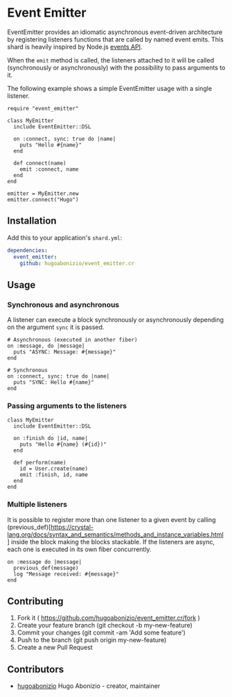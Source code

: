 # Event Emitter

EventEmitter provides an idiomatic asynchronous event-driven architecture by registering listeners functions that are called by named event emits. This shard is heavily inspired by Node.js [events API](https://nodejs.org/api/events.html).

When the ```emit``` method is called, the listeners attached to it will be called (synchronously or asynchronously) with the possibility to pass arguments to it.

The following example shows a simple EventEmitter usage with a single listener.

```crystal
require "event_emitter"

class MyEmitter
  include EventEmitter::DSL

  on :connect, sync: true do |name|
    puts "Hello #{name}"
  end

  def connect(name)
    emit :connect, name
  end
end

emitter = MyEmitter.new
emitter.connect("Hugo")
```

## Installation

Add this to your application's `shard.yml`:

```yaml
dependencies:
  event_emitter:
    github: hugoabonizio/event_emitter.cr
```

## Usage

### Synchronous and asynchronous

A listener can execute a block synchronously or asynchronously depending on the argument ```sync``` it is passed.

```crystal
# Asynchronous (executed in another fiber)
on :message, do |message|
  puts "ASYNC: Message: #{message}"
end

# Synchronous
on :connect, sync: true do |name|
  puts "SYNC: Hello #{name}"
end
```

### Passing arguments to the listeners

```crystal
class MyEmitter
  include EventEmitter::DSL

  on :finish do |id, name|
    puts "Hello #{name} (#{id})"
  end

  def perform(name)
    id = User.create(name)
    emit :finish, id, name
  end
end
```

### Multiple listeners

It is possible to register more than one listener to a given event by calling (previous_def)[https://crystal-lang.org/docs/syntax_and_semantics/methods_and_instance_variables.html] inside the block making the blocks stackable. If the listeners are async, each one is executed in its own fiber concurrently.

```crystal
on :message do |message|
  previous_def(message)
  log "Message received: #{message}"
end
```

## Contributing

1. Fork it ( https://github.com/hugoabonizio/event_emitter.cr/fork )
2. Create your feature branch (git checkout -b my-new-feature)
3. Commit your changes (git commit -am 'Add some feature')
4. Push to the branch (git push origin my-new-feature)
5. Create a new Pull Request

## Contributors

- [hugoabonizio](https://github.com/hugoabonizio) Hugo Abonizio - creator, maintainer
